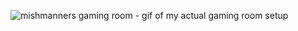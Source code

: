 
![mishmanners gaming room - gif of my actual gaming room setup](https://github.com/MishManners/MishManners/blob/master/MishManners%20Room%20animated.gif)
